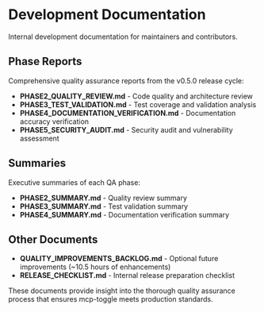 # Development Documentation

Internal development documentation for maintainers and contributors.

## Phase Reports

Comprehensive quality assurance reports from the v0.5.0 release cycle:

- **PHASE2_QUALITY_REVIEW.md** - Code quality and architecture review
- **PHASE3_TEST_VALIDATION.md** - Test coverage and validation analysis
- **PHASE4_DOCUMENTATION_VERIFICATION.md** - Documentation accuracy verification
- **PHASE5_SECURITY_AUDIT.md** - Security audit and vulnerability assessment

## Summaries

Executive summaries of each QA phase:

- **PHASE2_SUMMARY.md** - Quality review summary
- **PHASE3_SUMMARY.md** - Test validation summary
- **PHASE4_SUMMARY.md** - Documentation verification summary

## Other Documents

- **QUALITY_IMPROVEMENTS_BACKLOG.md** - Optional future improvements (~10.5 hours of enhancements)
- **RELEASE_CHECKLIST.md** - Internal release preparation checklist

These documents provide insight into the thorough quality assurance process that ensures mcp-toggle meets production standards.
